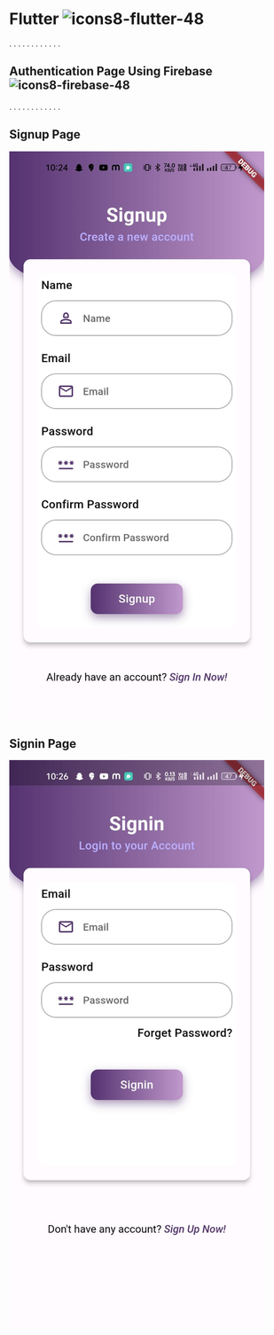 # Flutter ![icons8-flutter-48](https://github.com/TechboyVerma/Authentication_Page_Ui_with_Firebase/assets/114131682/7e8a34c6-2d96-4acd-a870-e84eb8a9048c)
.
.
.
.
.
.
.
.
.
.
.
.
## Authentication Page Using Firebase![icons8-firebase-48](https://github.com/TechboyVerma/Authentication_Page_Ui_with_Firebase/assets/114131682/eb7d0e71-0a35-47ba-9c4c-304ffc341787)
.
.
.
.
.
.
.
.
.
.
.
.

## Signup Page

![Signup Page](assets/Screenshots/Register%20Page.jpg)

## Signin Page

![Signin Page](assets/Screenshots/Signup%20Page.jpg)
